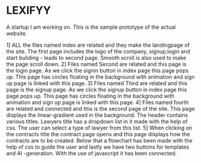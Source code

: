 # LEXIFYY
A startup I am working on. This is the sample prototype of the actual website.


1] ALL the files named index are related and they make the landingpage of the site. The first page includes the logo of the company, signup,login and start buliding - leads to second page. Smooth scroll is also used to make the page scroll down.
2] Files named Second are related and this page is the login page. As we click the signin button in index page this page pops up. This page has circles floating in the background with animation and sign up page is linked with this page.
3] Files named Third are related and this page is the signup page. As we click the signup button in index page this page pops up. This page has circles floating in the background with animation and sign up page is linked with this page.
4] Files named fourth are related and connected and this is the second page of the site. This page displays the linear-gradient used in the background. The header contains various titles. Lawyers  title has a dropdown list in it made with the help of css. The user can select a type of lawyer from this list. 
5] When clicking on the contracts title the contract page opens and this page displays how the contracts are to be created. Below that a flowchart has been made with the help of css to guide the user and lastly we have two buttons for templates and AI -generation. With the use of javascript it has been connected.
